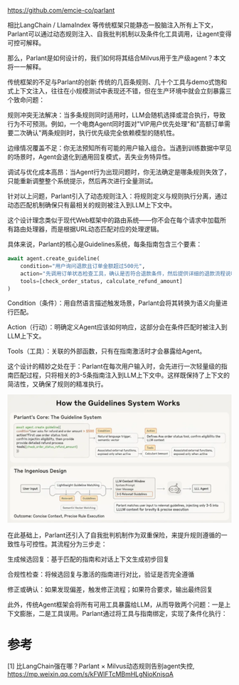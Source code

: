 https://github.com/emcie-co/parlant


相比LangChain / LlamaIndex 等传统框架只能静态一股脑注入所有上下文，Parlant可以通过动态规则注入、自我批判机制以及条件化工具调用，让agent变得可控可解释。

那么，Parlant是如何设计的，我们如何将其结合Milvus用于生产级agent？本文将一一解释。


传统框架的不足与Parlant的创新
传统的几百条规则、几十个工具与demo式饱和式上下文注入，往往在小规模测试中表现还不错，但在生产环境中就会立刻暴露三个致命问题：

规则冲突无法解决：当多条规则同时适用时，LLM会随机选择或混合执行，导致行为不可预测。例如，一个电商Agent同时面对"VIP用户优先处理"和"高额订单需要二次确认"两条规则时，执行优先级完全依赖模型的随机性。

边缘情况覆盖不足：你无法预知所有可能的用户输入组合。当遇到训练数据中罕见的场景时，Agent会退化到通用回复模式，丢失业务特异性。

调试与优化成本高昂：当Agent行为出现问题时，你无法确定是哪条规则失效了，只能重新调整整个系统提示，然后再次进行全量测试。

针对以上问题，Parlant引入了动态规则注入：将规则定义与规则执行分离，通过动态匹配机制确保只有最相关的规则被注入到LLM上下文中。

这个设计理念类似于现代Web框架中的路由系统——你不会在每个请求中加载所有路由处理器，而是根据URL动态匹配对应的处理逻辑。

具体来说，Parlant的核心是Guidelines系统，每条指南包含三个要素：

```python
await agent.create_guideline(
    condition="用户询问退款且订单金额超过500元",
    action="先调用订单状态检查工具，确认是否符合退款条件，然后提供详细的退款流程说明",
    tools=[check_order_status, calculate_refund_amount]
)
```

Condition（条件）：用自然语言描述触发场景，Parlant会将其转换为语义向量进行匹配。

Action（行动）：明确定义Agent应该如何响应，这部分会在条件匹配时被注入到LLM上下文。

Tools（工具）：关联的外部函数，只有在指南激活时才会暴露给Agent。

这个设计的精妙之处在于：Parlant在每次用户输入时，会先进行一次轻量级的指南匹配过程，只将相关的3-5条指南注入到LLM上下文中。这样既保持了上下文的简洁性，又确保了规则的精准执行。


![](.01_Parlant_images/3c45ac71.png)

在此基础上，Parlant还引入了自我批判机制作为双重保险，来提升规则遵循的一致性与可控性。其流程分为三步走：

生成候选回复：基于匹配的指南和对话上下文生成初步回复

合规性检查：将候选回复与激活的指南进行对比，验证是否完全遵循

修正或确认：如果发现偏差，触发修正流程；如果符合要求，输出最终回复

此外，传统Agent框架会将所有可用工具暴露给LLM，从而导致两个问题：一是上下文膨胀，二是工具误用。Parlant通过将工具与指南绑定，实现了条件化执行：

# 参考

[1] 比LangChain强在哪？Parlant × Milvus动态规则告别agent失控, https://mp.weixin.qq.com/s/kFWlFTcMBmHLgNioKnjsqA